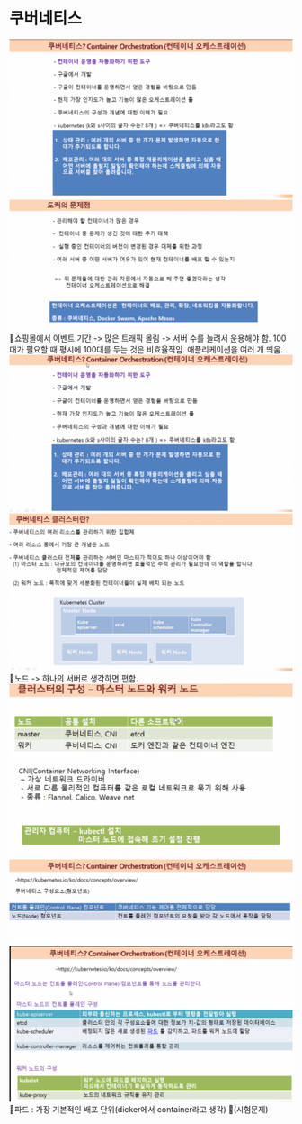 # 쿠버네티스
![](../image/Pasted%20image%2020240508142712.png)
![](../image/Pasted%20image%2020240508142745.png)
📌쇼핑몰에서 이벤트 기간 -> 많은 트래픽 몰림 -> 서버 수를 늘려서 운용해야 함. 100대가 필요할 때 평시에 100대를 두는 것은 비효율적임. 애플리케이션을 여러 개 띄움.
![](../image/Pasted%20image%2020240508143433.png)
![](../image/Pasted%20image%2020240508143657.png)
📌노드 -> 하나의 서버로 생각하면 편함.
![](../image/Pasted%20image%2020240508143808.png)
![](../image/Pasted%20image%2020240508144000.png)
![](../image/Pasted%20image%2020240508144040.png)
📌파드 : 가장 기본적인 배포 단위(dicker에서 container라고 생각)
📌(시험문제) 